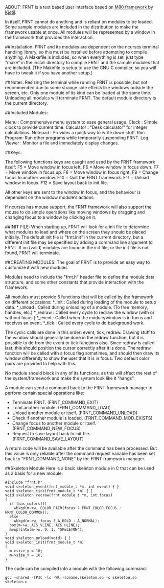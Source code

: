 ABOUT:
FRNT is a text based user interface based on [M80 framework by Kjetil](http://kobolt.dyndns.org/infocenter/index.php?article=7).

In itself, FRNT cannot do anything
and is reliant on modules to be loaded. Some sample modules are included in the
distribution to make the framework usable at once. All modules will be
represented by a window in the framework that provides the interaction.


##Installation:
FRNT and its modules are dependent on the ncurses terminal handling library, so
this must be installed before attempting to compile anything. A Makefile is
included, so when everything is set, just type "make" in the install directory
to compile FRNT and the sample modules that are included.
(The Makefile is setup to use the GNU C compiler, so you will have to tweak
it if you have another setup.)


##Notes:
Resizing the terminal while running FRNT is possible, but not recommended due to
some strange side effects like windows outside the screen, etc.
Only one module of its kind can be loaded at the same time.
Unloading all modules will terminate FRNT.
The default module directory is the current directory.


##Included Modules:

Menu       : Comprehensive menu system to ease general usage.
Clock      : Simple clock to provide current time.
Calculator : "Desk calculator" for integer calculations.
Notepad    : Provides a quick way to write down stuff.
Run Program: Run other programs while temporarily suspending FRNT.
Log Viewer : Monitor a file and immediately display changes.


##Keys:

The following functions keys are caught and used by the FRNT framework itself:
F5 =  Move window in focus left.
F6 =  Move window in focus down.
F7 =  Move window in focus up.
F8 =  Move window in focus right.
F9 =  Change focus to another window.
F10 = Quit the FRNT framework.
F11 = Unload window in focus.
F12 = Save layout back to init file.

All other keys are sent to the window in focus, and the behaviour is
dependent on the window module's actions.

If ncurses has mouse support, the FRNT framework will also support the mouse
to do simple operations like moving windows by dragging and changing focus
to a window by clicking on it.



##INIT FILE:
When starting up, FRNT will look for a init file to determine what modules to
load and where on the screen they should be placed initially. The default init
file is "frnt.init" in the current directory, but a different init file may
be specified by adding a command line argument to FRNT. If no (valid) modules
are found in the init file, or the init file is not found, FRNT will terminate.



##CREATING MODULES:
The goal of FRNT is to provide an easy way to customize it with new modules.

Modules need to include the "frnt.h" header file to define the module data
structure, and some other constants that provide interaction with the framework.

All modules must provide 5 functions that will be called by the framework on
different occasions:
*_init   : Called during loading of the module to setup data.
*_unload : Called during unloading of a module. (To free memory, handles, etc.)
*_redraw : Called every cycle to redraw the window (with or without focus.)
*_event  : Called when the module/window is in focus and receives an event.
*_tick   : Called every cycle to do background work.

The cyclic calls are done in this order: event, tick, redraw.
Drawing stuff to the window should generally be done in the redraw function,
but it is possible to do from the event or tick functions also. Since redraw
is called last, this should position the cursor correctly after it is done.
The redraw function will be called with a focus flag sometimes, and should then
draw its window differently to show the user that it is in focus. Two default
color pairs are provided to help with this.

No module should block in any of its functions, as this will affect the rest
of the system/framework and make the system look like it "hangs".

A module can send a command back to the FRNT framework manager to perform certain
special operations like:
- Terminate FRNT.                            (FRNT_COMMAND_EXIT)
- Load another module.                      (FRNT_COMMAND_LOAD)
- Unload another module or itself.          (FRNT_COMMAND_UNLOAD)
- Check if another module is loaded.        (FRNT_COMMAND_MOD_EXISTS)
- Change focus to another module or itself. (FRNT_COMMAND_NEW_FOCUS)
- Request to save layout back to init file. (FRNT_COMMAND_SAVE_LAYOUT)

A return code will be available after the command has been processed. But this
value is only reliable after the command request variable has been set back to
"FRNT_COMMAND_NONE" by the FRNT framework manager.


##Skeleton Module
Here is a basic skeleton module in C that can be used as a basis for a
new module:

	#include "frnt.h"
	void skeleton_event(frnt_module_t *m, int event) { }
	void skeleton_tick(frnt_module_t *m) { }
	void skeleton_redraw(frnt_module_t *m, int focus)
	{
	  if (has_colors())
	    wbkgd(m->w, COLOR_PAIR(focus ? FRNT_COLOR_FOCUS : FRNT_COLOR_COMMON));
	  else
	    wbkgd(m->w, focus ? A_BOLD : A_NORMAL);
	  box(m->w, ACS_VLINE, ACS_HLINE);
	  mvwprintw(m->w, 0, 1, "SKELETON");
	}
	void skeleton_unload(void) { }
	void skeleton_init(frnt_module_t *m)
	{
	  m->size_y = 10;
	  m->size_x = 10;
	}

The code can be compiled into a module with the following command:

    gcc -shared -fPIC -lc -Wl,-soname,skeleton.so -o skeleton.so skeleton.c

